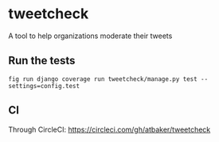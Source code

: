 tweetcheck
==========

A tool to help organizations moderate their tweets

Run the tests
-------------
`fig run django coverage run tweetcheck/manage.py test --settings=config.test`

CI
--

Through CircleCI: https://circleci.com/gh/atbaker/tweetcheck
